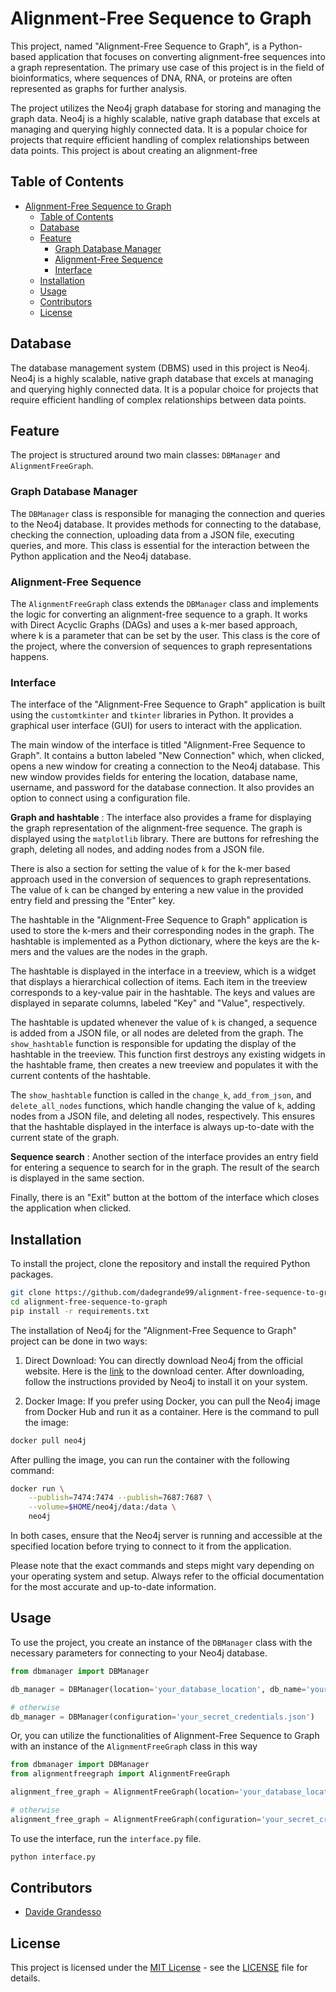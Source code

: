 # Alignment-Free Sequence to Graph

This project, named "Alignment-Free Sequence to Graph", is a Python-based application that focuses on converting alignment-free sequences into a graph representation. The primary use case of this project is in the field of bioinformatics, where sequences of DNA, RNA, or proteins are often represented as graphs for further analysis.

The project utilizes the Neo4j graph database for storing and managing the graph data. Neo4j is a highly scalable, native graph database that excels at managing and querying highly connected data. It is a popular choice for projects that require efficient handling of complex relationships between data points.
This project is about creating an alignment-free

## Table of Contents

- [Alignment-Free Sequence to Graph](#alignment-free-sequence-to-graph)
  - [Table of Contents](#table-of-contents)
  - [Database](#database)
  - [Feature](#feature)
    - [Graph Database Manager](#graph-database-manager)
    - [Alignment-Free Sequence](#alignment-free-sequence)
    - [Interface](#interface)
  - [Installation](#installation)
  - [Usage](#usage)
  - [Contributors](#contributors)
  - [License](#license)

## Database

The database management system (DBMS) used in this project is Neo4j. Neo4j is a highly scalable, native graph database that excels at managing and querying highly connected data. It is a popular choice for projects that require efficient handling of complex relationships between data points.

## Feature

The project is structured around two main classes: `DBManager` and `AlignmentFreeGraph`.

### Graph Database Manager

The `DBManager` class is responsible for managing the connection and queries to the Neo4j database. It provides methods for connecting to the database, checking the connection, uploading data from a JSON file, executing queries, and more. This class is essential for the interaction between the Python application and the Neo4j database.

### Alignment-Free Sequence

The `AlignmentFreeGraph` class extends the `DBManager` class and implements the logic for converting an alignment-free sequence to a graph. It works with Direct Acyclic Graphs (DAGs) and uses a k-mer based approach, where k is a parameter that can be set by the user. This class is the core of the project, where the conversion of sequences to graph representations happens.

### Interface

The interface of the "Alignment-Free Sequence to Graph" application is built using the `customtkinter` and `tkinter` libraries in Python. It provides a graphical user interface (GUI) for users to interact with the application.

The main window of the interface is titled "Alignment-Free Sequence to Graph". It contains a button labeled "New Connection" which, when clicked, opens a new window for creating a connection to the Neo4j database. This new window provides fields for entering the location, database name, username, and password for the database connection. It also provides an option to connect using a configuration file.

**Graph and hashtable** : The interface also provides a frame for displaying the graph representation of the alignment-free sequence. The graph is displayed using the `matplotlib` library. There are buttons for refreshing the graph, deleting all nodes, and adding nodes from a JSON file.

There is also a section for setting the value of `k` for the k-mer based approach used in the conversion of sequences to graph representations. The value of `k` can be changed by entering a new value in the provided entry field and pressing the "Enter" key.

The hashtable in the "Alignment-Free Sequence to Graph" application is used to store the k-mers and their corresponding nodes in the graph. The hashtable is implemented as a Python dictionary, where the keys are the k-mers and the values are the nodes in the graph.

The hashtable is displayed in the interface in a treeview, which is a widget that displays a hierarchical collection of items. Each item in the treeview corresponds to a key-value pair in the hashtable. The keys and values are displayed in separate columns, labeled "Key" and "Value", respectively.

The hashtable is updated whenever the value of `k` is changed, a sequence is added from a JSON file, or all nodes are deleted from the graph. The `show_hashtable` function is responsible for updating the display of the hashtable in the treeview. This function first destroys any existing widgets in the hashtable frame, then creates a new treeview and populates it with the current contents of the hashtable.

The `show_hashtable` function is called in the `change_k`, `add_from_json`, and `delete_all_nodes` functions, which handle changing the value of `k`, adding nodes from a JSON file, and deleting all nodes, respectively. This ensures that the hashtable displayed in the interface is always up-to-date with the current state of the graph.

**Sequence search** : Another section of the interface provides an entry field for entering a sequence to search for in the graph. The result of the search is displayed in the same section.

Finally, there is an "Exit" button at the bottom of the interface which closes the application when clicked.

## Installation

To install the project, clone the repository and install the required Python packages.

```bash
git clone https://github.com/dadegrande99/alignment-free-sequence-to-graph.git
cd alignment-free-sequence-to-graph
pip install -r requirements.txt
```

The installation of Neo4j for the "Alignment-Free Sequence to Graph" project can be done in two ways:

1. Direct Download: You can directly download Neo4j from the official website. Here is the [link](https://neo4j.com/download-center/#community) to the download center. After downloading, follow the instructions provided by Neo4j to install it on your system.

2. Docker Image: If you prefer using Docker, you can pull the Neo4j image from Docker Hub and run it as a container. Here is the command to pull the image:

```bash
docker pull neo4j
```

After pulling the image, you can run the container with the following command:

```bash
docker run \
    --publish=7474:7474 --publish=7687:7687 \
    --volume=$HOME/neo4j/data:/data \
    neo4j
```

In both cases, ensure that the Neo4j server is running and accessible at the specified location before trying to connect to it from the application.

Please note that the exact commands and steps might vary depending on your operating system and setup. Always refer to the official documentation for the most accurate and up-to-date information.

## Usage

To use the project, you create an instance of the `DBManager` class with the necessary parameters for connecting to your Neo4j database.

```python
from dbmanager import DBManager

db_manager = DBManager(location='your_database_location', db_name='your_database_name', username='your_username', password='your_password')

# otherwise
db_manager = DBManager(configuration='your_secret_credentials.json')
```

Or, you can utilize the functionalities of Alignment-Free Sequence to Graph with an instance of the `AlignmentFreeGraph` class in this way

```python
from dbmanager import DBManager
from alignmentfreegraph import AlignmentFreeGraph

alignment_free_graph = AlignmentFreeGraph(location='your_database_location', db_name='your_database_name', username='your_username', password='your_password', k=3)

# otherwise
alignment_free_graph = AlignmentFreeGraph(configuration='your_secret_credentials.json', k=3)
```

To use the interface, run the `interface.py` file.

```bash
python interface.py
```

## Contributors

- [Davide Grandesso](mailto:d.grandesso@campus.unimib.it)

## License

This project is licensed under the [MIT License](LICENSE) - see the [LICENSE](LICENSE) file for details.
